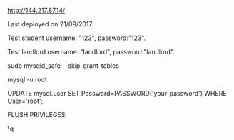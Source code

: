 http://144.217.87.14/

Last deployed on 21/09/2017.

Test student username: "123", password:"123".

Test landlord username: "landlord", password:"landlord".





sudo mysqld_safe --skip-grant-tables

mysql -u root

UPDATE mysql.user SET Password=PASSWORD('your-password') WHERE User='root';

FLUSH PRIVILEGES;

\q
